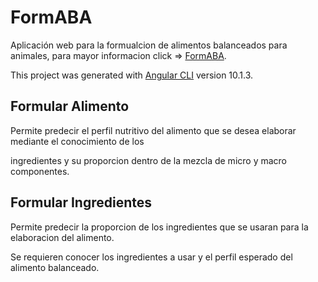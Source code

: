 # FormABA

Aplicación web para la formualcion de alimentos balanceados para animales, para mayor informacion click => [FormABA](https://formulador-1d40b.web.app/).

This project was generated with [Angular CLI](https://github.com/angular/angular-cli) version 10.1.3.

## Formular Alimento

Permite predecir el perfil nutritivo del alimento que se desea elaborar mediante el conocimiento de los 

ingredientes y su proporcion dentro de la mezcla de micro y macro componentes.

## Formular Ingredientes

Permite predecir la proporcion de los ingredientes que se usaran para la elaboracion del alimento.

Se requieren conocer los ingredientes a usar y el perfil esperado del alimento balanceado.